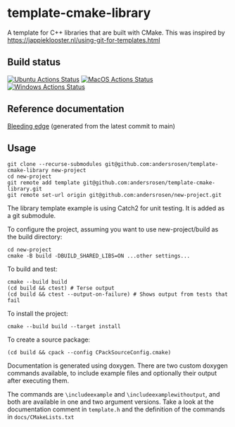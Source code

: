 # template-cmake-library
A template for C++ libraries that are built with CMake. This was inspired by https://jappieklooster.nl/using-git-for-templates.html

## Build status
[![Ubuntu Actions Status](https://github.com/andersrosen/template-cmake-library/workflows/Ubuntu/badge.svg)](https://github.com/andersrosen/template-cmake-library/actions?query=workflow%3AUbuntu)
[![MacOS Actions Status](https://github.com/andersrosen/template-cmake-library/workflows/MacOS/badge.svg)](https://github.com/andersrosen/template-cmake-library/actions?query=workflow%3AmacOS)
[![Windows Actions Status](https://github.com/andersrosen/template-cmake-library/workflows/Windows/badge.svg)](https://github.com/andersrosen/template-cmake-library/actions?query=workflow%3AWindows)

## Reference documentation

[Bleeding edge](https://andersrosen.github.io/template-cmake-library/docs/main/index.html) (generated from the latest commit to main)<br>

## Usage

```
git clone --recurse-submodules git@github.com:andersrosen/template-cmake-library new-project
cd new-project
git remote add template git@github.com:andersrosen/template-cmake-library.git
git remote set-url origin git@github.com:andersrosen/new-project.git
```

The library template example is using Catch2 for unit testing. It is added as
a git submodule.

To configure the project, assuming you want to use new-project/build as
the build directory:
```
cd new-project
cmake -B build -DBUILD_SHARED_LIBS=ON ...other settings...
```

To build and test:
```
cmake --build build
(cd build && ctest) # Terse output
(cd build && ctest --output-on-failure) # Shows output from tests that fail 
```

To install the project:
```
cmake --build build --target install
```

To create a source package:
```
(cd build && cpack --config CPackSourceConfig.cmake)
```

Documentation is generated using doxygen. There are two custom doxygen commands
available, to include example files and optionally their output after executing
them.

The commands are `\includeexample` and `\includeexamplewithoutput`, and both are
available in one and two argument versions. Take a look at the documentation
comment in `template.h` and the definition of the commands in `docs/CMakeLists.txt`
